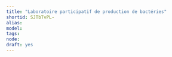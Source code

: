 ```yaml
---
title: "Laboratoire participatif de production de bactéries"
shortid: SJTbTvPL-
alias: 
model: 
tags: 
node: 
draft: yes
--- 
```

 
